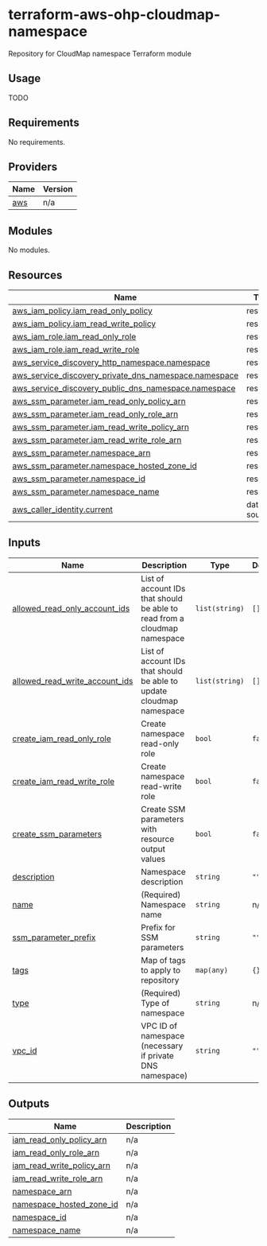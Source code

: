 # terraform-aws-ohp-cloudmap-namespace
Repository for CloudMap namespace Terraform module

## Usage
TODO

<!-- BEGIN_TF_DOCS -->
## Requirements

No requirements.

## Providers

| Name | Version |
|------|---------|
| <a name="provider_aws"></a> [aws](#provider\_aws) | n/a |

## Modules

No modules.

## Resources

| Name | Type |
|------|------|
| [aws_iam_policy.iam_read_only_policy](https://registry.terraform.io/providers/hashicorp/aws/latest/docs/resources/iam_policy) | resource |
| [aws_iam_policy.iam_read_write_policy](https://registry.terraform.io/providers/hashicorp/aws/latest/docs/resources/iam_policy) | resource |
| [aws_iam_role.iam_read_only_role](https://registry.terraform.io/providers/hashicorp/aws/latest/docs/resources/iam_role) | resource |
| [aws_iam_role.iam_read_write_role](https://registry.terraform.io/providers/hashicorp/aws/latest/docs/resources/iam_role) | resource |
| [aws_service_discovery_http_namespace.namespace](https://registry.terraform.io/providers/hashicorp/aws/latest/docs/resources/service_discovery_http_namespace) | resource |
| [aws_service_discovery_private_dns_namespace.namespace](https://registry.terraform.io/providers/hashicorp/aws/latest/docs/resources/service_discovery_private_dns_namespace) | resource |
| [aws_service_discovery_public_dns_namespace.namespace](https://registry.terraform.io/providers/hashicorp/aws/latest/docs/resources/service_discovery_public_dns_namespace) | resource |
| [aws_ssm_parameter.iam_read_only_policy_arn](https://registry.terraform.io/providers/hashicorp/aws/latest/docs/resources/ssm_parameter) | resource |
| [aws_ssm_parameter.iam_read_only_role_arn](https://registry.terraform.io/providers/hashicorp/aws/latest/docs/resources/ssm_parameter) | resource |
| [aws_ssm_parameter.iam_read_write_policy_arn](https://registry.terraform.io/providers/hashicorp/aws/latest/docs/resources/ssm_parameter) | resource |
| [aws_ssm_parameter.iam_read_write_role_arn](https://registry.terraform.io/providers/hashicorp/aws/latest/docs/resources/ssm_parameter) | resource |
| [aws_ssm_parameter.namespace_arn](https://registry.terraform.io/providers/hashicorp/aws/latest/docs/resources/ssm_parameter) | resource |
| [aws_ssm_parameter.namespace_hosted_zone_id](https://registry.terraform.io/providers/hashicorp/aws/latest/docs/resources/ssm_parameter) | resource |
| [aws_ssm_parameter.namespace_id](https://registry.terraform.io/providers/hashicorp/aws/latest/docs/resources/ssm_parameter) | resource |
| [aws_ssm_parameter.namespace_name](https://registry.terraform.io/providers/hashicorp/aws/latest/docs/resources/ssm_parameter) | resource |
| [aws_caller_identity.current](https://registry.terraform.io/providers/hashicorp/aws/latest/docs/data-sources/caller_identity) | data source |

## Inputs

| Name | Description | Type | Default | Required |
|------|-------------|------|---------|:--------:|
| <a name="input_allowed_read_only_account_ids"></a> [allowed\_read\_only\_account\_ids](#input\_allowed\_read\_only\_account\_ids) | List of account IDs that should be able to read from a cloudmap namespace | `list(string)` | `[]` | no |
| <a name="input_allowed_read_write_account_ids"></a> [allowed\_read\_write\_account\_ids](#input\_allowed\_read\_write\_account\_ids) | List of account IDs that should be able to update cloudmap namespace | `list(string)` | `[]` | no |
| <a name="input_create_iam_read_only_role"></a> [create\_iam\_read\_only\_role](#input\_create\_iam\_read\_only\_role) | Create namespace read-only role | `bool` | `false` | no |
| <a name="input_create_iam_read_write_role"></a> [create\_iam\_read\_write\_role](#input\_create\_iam\_read\_write\_role) | Create namespace read-write role | `bool` | `false` | no |
| <a name="input_create_ssm_parameters"></a> [create\_ssm\_parameters](#input\_create\_ssm\_parameters) | Create SSM parameters with resource output values | `bool` | `false` | no |
| <a name="input_description"></a> [description](#input\_description) | Namespace description | `string` | `""` | no |
| <a name="input_name"></a> [name](#input\_name) | (Required) Namespace name | `string` | n/a | yes |
| <a name="input_ssm_parameter_prefix"></a> [ssm\_parameter\_prefix](#input\_ssm\_parameter\_prefix) | Prefix for SSM parameters | `string` | `""` | no |
| <a name="input_tags"></a> [tags](#input\_tags) | Map of tags to apply to repository | `map(any)` | `{}` | no |
| <a name="input_type"></a> [type](#input\_type) | (Required) Type of namespace | `string` | n/a | yes |
| <a name="input_vpc_id"></a> [vpc\_id](#input\_vpc\_id) | VPC ID of namespace (necessary if private DNS namespace) | `string` | `""` | no |

## Outputs

| Name | Description |
|------|-------------|
| <a name="output_iam_read_only_policy_arn"></a> [iam\_read\_only\_policy\_arn](#output\_iam\_read\_only\_policy\_arn) | n/a |
| <a name="output_iam_read_only_role_arn"></a> [iam\_read\_only\_role\_arn](#output\_iam\_read\_only\_role\_arn) | n/a |
| <a name="output_iam_read_write_policy_arn"></a> [iam\_read\_write\_policy\_arn](#output\_iam\_read\_write\_policy\_arn) | n/a |
| <a name="output_iam_read_write_role_arn"></a> [iam\_read\_write\_role\_arn](#output\_iam\_read\_write\_role\_arn) | n/a |
| <a name="output_namespace_arn"></a> [namespace\_arn](#output\_namespace\_arn) | n/a |
| <a name="output_namespace_hosted_zone_id"></a> [namespace\_hosted\_zone\_id](#output\_namespace\_hosted\_zone\_id) | n/a |
| <a name="output_namespace_id"></a> [namespace\_id](#output\_namespace\_id) | n/a |
| <a name="output_namespace_name"></a> [namespace\_name](#output\_namespace\_name) | n/a |
<!-- END_TF_DOCS -->
